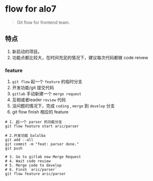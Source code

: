 # flow for alo7
> Git flow for frontend team.

## 特点
1. 新启动的项目。
2. 功能点都比较大，在时间充足的情况下，建议每次代码都做 code reivew

### feature
1. `git flow` 起一个 `feature` 的临时分支
2. 开发功能/git 提交代码
3. `gitlab` 手动新建一个 `merge request`
4. 互相或者leader `review` 代码
5. 没问题的情况下，完成 `coding` , `merge` 到 `develop` 分支
6. git flow finish 相应的 feature

```shell
# 1. 起一个 parser 的功能分支
git flow feature start aric/parser

# 2.开发功能 balalba
git add --all
git commit -m "feat: parser done."
git push

# 3. Go to gitlab new Merge Request
# 4. Wait code review
# 5. Merge code to develop
# 6. Finsh `aric/parser`
git flow feature aric/parser
```
